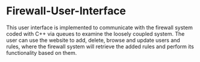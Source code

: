 # Firewall-User-Interface
This user interface is implemented to communicate with the firewall system coded with C++ via queues to examine the loosely coupled system. The user can use the website to add, delete,  browse and update users and rules, where the firewall system will retrieve the added rules and perform its functionality based on them. 
